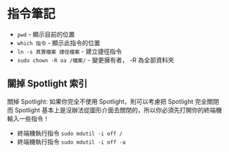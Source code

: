 # 指令筆記

  * `pwd` - 顯示目前的位置
  * `which 指令` - 顯示此指令的位置
  * `ln -s 真實檔案 捷徑檔案` - 建立捷徑指令
  * `sudo chown -R oa /檔案/` - 變更擁有者， -R 為全部資料夾

## 關掉 Spotlight 索引
關掉 Spotlight: 如果你完全不使用 Spotlight，則可以考慮把 Spotlight 完全關閉  
而 Spotlight 基本上是沒辦法從圖形介面去關閉的，所以你必須先打開你的終端機輸入一些指令！
  
  * 終端機執行指令 `sudo mdutil -i off /`
  * 終端機執行指令 `sudo mdutil -i off -a`
